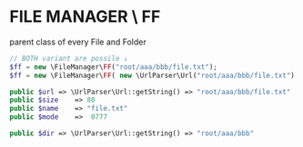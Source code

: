 # FILE MANAGER \ FF
 parent class of every File and Folder


```php
// BOTH variant are possile ↓
$ff = new \FileManager\FF("root/aaa/bbb/file.txt");
$ff = new \FileManager\FF( new \UrlParser\Url("root/aaa/bbb/file.txt") );

public $url => \UrlParser\Url::getString() => "root/aaa/bbb/file.txt"
public $size 	=> 80
public $name 	=> "file.txt"
public $mode 	=>	0777

public $dir => \UrlParser\Url::getString() => "root/aaa/bbb"
```
